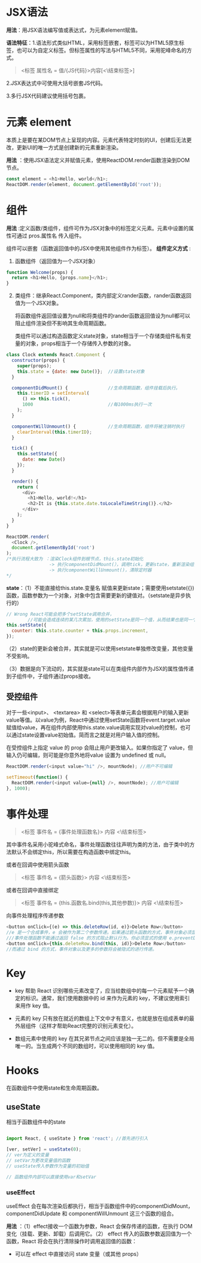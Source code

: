 # JSX语法
__用法__：用JSX语法编写值或表达式，为元素element赋值。

__语法特征__：1.语法形式类似HTML，采用标签嵌套，标签可以为HTML5原生标签，也可以为自定义标签。但标签属性的写法与HTML5不同，采用驼峰命名的方式。
> <标签 属性名 = 值/{JS代码}>内容\[<\结束标签>\]

2.JSX表达式中可使用大括号嵌套JS代码。

3.多行JSX代码建议使用括号包裹。

# 元素 element
本质上是要在某DOM节点上呈现的内容。元素代表特定时刻的UI，创建后无法更改，更新UI的唯一方式是创建新的元素重新渲染。

__用法__ ：使用JSX语法定义并赋值元素，使用ReactDOM.render函数渲染到DOM节点。
```js
const element = <h1>Hello, world</h1>;
ReactDOM.render(element, document.getElementById('root'));
```

# 组件

__用法__ :定义函数/类组件，组件可作为JSX对象中的标签定义元素。元素中设置的属性可通过 pros.属性名 传入组件。

组件可以嵌套（函数返回值中的JSX中使用其他组件作为标签）。
__组件定义方式__ :
1. 函数组件（返回值为一个JSX对象）
```js
function Welcome(props) {
  return <h1>Hello, {props.name}</h1>;
}
```
2. 类组件：继承React.Component，类内部定义rander函数，rander函数返回值为一个JSX对象。

    将函数组件返回值设置为null和将类组件的rander函数返回值设为null都可以阻止组件渲染但不影响其生命周期函数。

    类组件可以通过构造函数定义state对象，state相当于一个存储类组件私有变量的对象，props相当于一个存储传入参数的对象。

```js
class Clock extends React.Component {
  constructor(props) {
    super(props);
    this.state = {date: new Date()};  //设置state对象
  }

  componentDidMount() {               //生命周期函数，组件挂载后执行。
    this.timerID = setInterval(
      () => this.tick(),
      1000                            //每1000ms执行一次
    );
  }

  componentWillUnmount() {            //生命周期函数，组件将被注销时执行
    clearInterval(this.timerID);
  }

  tick() {
    this.setState({
      date: new Date()
    });
  }

  render() {
    return (
      <div>
        <h1>Hello, world!</h1>
        <h2>It is {this.state.date.toLocaleTimeString()}.</h2>
      </div>
    );
  }
}

ReactDOM.render(
  <Clock />,
  document.getElementById('root')
);
/*执行流程大致为 ：渲染Clock组件到根节点，this.state初始化 
                -> 执行componentDidMount(），调用tick，更新state，重新渲染组件
                -> 执行componentWillUnmount()，清除定时器
*/
```
__state__：（1）不能直接给this.state.变量名 赋值来更新state；需要使用setstate({})函数，函数参数为一个对象，对象中包含需要更新的键值对。（setstate是异步执行的）
```js
// Wrong React可能会把多个setState调用合并，
        //可能会造成连续的某几次累加，使用的setState是同一个值，从而结果也是同一个值。
this.setState({
  counter: this.state.counter + this.props.increment,
});
```
（2）state的更新会被合并，其实就是可以使用setstate单独修改变量，其他变量不受影响。

（3）数据是向下流动的，其实就是state可以在类组件内部作为JSX的属性值传递到子组件中，子组件通过props接收。
## 受控组件

对于一些\<input>、 \<textarea> 和 \<select>等表单元素会根据用户的输入更新value等值。以value为例，React中通过使用setState函数将event.target.value赋值给value，再在组件内部使用this.state.value调用实现对value的控制，也可以通过state设置value初始值。简而言之就是对用户输入值的控制。

在受控组件上指定 value 的 prop 会阻止用户更改输入。如果你指定了 value，但输入仍可编辑，则可能是你意外地将value 设置为 undefined 或 null。

```js
ReactDOM.render(<input value="hi" />, mountNode); //用户不可编辑

setTimeout(function() {
  ReactDOM.render(<input value={null} />, mountNode); //用户可编辑
}, 1000);
```

# 事件处理
> <标签 事件名 = {事件处理函数名}> 内容 <\结束标签>

其中事件名采用小驼峰式命名，事件处理函数往往声明为类的方法，由于类中的方法默认不会绑定this，所以需要在构造函数中绑定this。

或者在回调中使用箭头函数
> <标签 事件名 = {箭头函数}> 内容 <\结束标签>

或者在回调中直接绑定
> <标签 事件名 = {this.函数名.bind(this,其他参数)}> 内容 <\结束标签>

向事件处理程序传递参数

```js
<button onClick={(e) => this.deleteRow(id, e)}>Delete Row</button>
//e 是一个合成事件，e 会被作为第二个参数传递。如果通过箭头函数的方式，事件对象必须显式的进行传递。
///事件处理函数不能通过返回 false 的方式阻止默认行为。你必须显式的使用 e.preventDefault。
<button onClick={this.deleteRow.bind(this, id)}>Delete Row</button>
//而通过 bind 的方式，事件对象以及更多的参数将会被隐式的进行传递。
```

# Key

- key 帮助 React 识别哪些元素改变了，应当给数组中的每一个元素赋予一个确定的标识。通常，我们使用数据中的 id 来作为元素的 key，不建议使用索引来用作 key 值。

- 元素的 key 只有放在就近的数组上下文中才有意义，也就是放在组成表单的最外层组件（这样才帮助React完整的识别元素变化）。

- 数组元素中使用的 key 在其兄弟节点之间应该是独一无二的。但不需要是全局唯一的。当生成两个不同的数组时，可以使用相同的 key 值。

# Hooks
在函数组件中使用state和生命周期函数。
## useState
相当于函数组件中的state
```js

import React, { useState } from 'react'; //首先进行引入

[ver, setVer] = useState(0);
// ver为定义的变量
// setVar为更改变量值的函数
// useState传入参数作为变量的初始值

// 函数组件内部可以直接使用var和setVar
```


### useEffect
useEffect 会在每次渲染后都执行，相当于函数组件中的componentDidMount，componentDidUpdate 和 componentWillUnmount 这三个函数的组合。

__用法__ ：（1）effect接收一个函数为参数，React 会保存传递的函数，在执行 DOM 变化（挂载、更新、卸载）后调用它。（2） effect 传入的函数参数返回值为一个函数，React 将会在执行清除操作时调用返回值的函数：
- 可以在 effect 中直接访问 state 变量（或其他 props）
